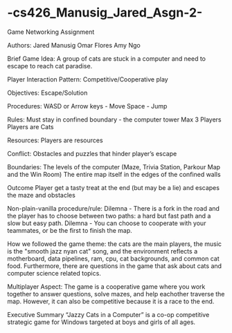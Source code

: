 # -cs426_Manusig_Jared_Asgn-2-
Game Networking Assignment

Authors:
Jared Manusig
Omar Flores
Amy Ngo

Brief Game Idea: 
A group of cats are stuck in a computer and need to escape to reach cat paradise. 

Player Interaction Pattern: 
Competitive/Cooperative play

Objectives: 
Escape/Solution

Procedures:
WASD or Arrow keys - Move
Space - Jump

Rules:
Must stay in confined boundary - the computer tower
Max 3 Players
Players are Cats

Resources:
Players are resources

Conflict:
Obstacles and puzzles that hinder player’s escape

Boundaries:
The levels of the computer (Maze, Trivia Station, Parkour Map and the Win Room)
The entire map itself in the edges of the confined walls

Outcome
Player get a tasty treat at the end (but may be a lie) and escapes the maze and obstacles

Non-plain-vanilla procedure/rule:
Dilemna - There is a fork in the road and the player has to choose between two paths: a hard but fast path and a slow but easy path.
Dilemna - You can choose to cooperate with your teammates, or be the first to finish the map.

How we followed the game theme: the cats are the main players, the music is the "smooth jazz nyan cat" song, and the environment reflects a motherboard, data pipelines, ram, cpu, cat backgrounds, and common cat food. Furthermore, there are questions in the game that ask about cats and computer science related topics.

Multiplayer Aspect: The game is a cooperative game where you work together to answer questions, solve mazes, and help eachother traverse the map. However, it can also be competitive because it is a race to the end. 

Executive Summary
“Jazzy Cats in a Computer” is a co-op competitive strategic game for Windows targeted at boys and girls of all ages.
